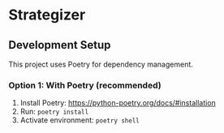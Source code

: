 # Strategizer

## Development Setup

This project uses Poetry for dependency management.

### Option 1: With Poetry (recommended)
1. Install Poetry: https://python-poetry.org/docs/#installation
2. Run: `poetry install`
3. Activate environment: `poetry shell`
